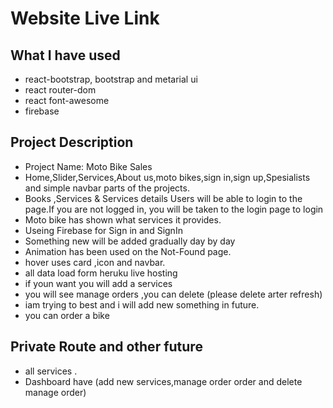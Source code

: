 # Website Live Link #

## What I have used ##
* react-bootstrap, bootstrap  and metarial ui
* react router-dom
* react font-awesome
* firebase


## Project Description ##
* Project Name: Moto Bike Sales
* Home,Slider,Services,About us,moto bikes,sign in,sign up,Spesialists and simple navbar parts of the projects.
* Books ,Services & Services details Users will be able to login to the page.If you are not logged in, you will be taken to the login page to login
* Moto bike has shown what services it provides.
* Useing Firebase for Sign in and SignIn
* Something new will be added gradually day by day
* Animation has been used on the Not-Found page.
* hover uses card ,icon and navbar.
* all data load form heruku live hosting
* if youn want you will add a services
* you will see manage orders ,you can delete (please delete arter refresh)
* iam trying to best  and i will add new something in future.
* you can order a bike

## Private Route and other future
* all services .
* Dashboard have (add new services,manage order order and delete manage order)